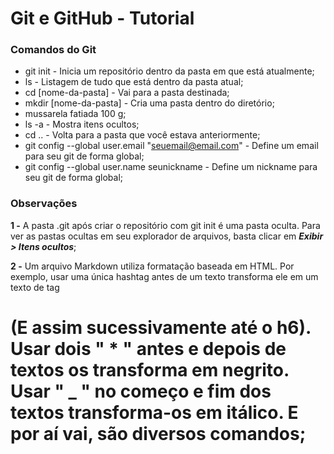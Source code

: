 # Git e GitHub - Tutorial

### Comandos do Git

- git init - Inicia um repositório dentro da pasta em que está atualmente;
- ls - Listagem de tudo que está dentro da pasta atual;
- cd [nome-da-pasta] - Vai para a pasta destinada;
- mkdir [nome-da-pasta] - Cria uma pasta dentro do diretório;
- mussarela fatiada 100 g;
- ls -a - Mostra itens ocultos;
- cd .. - Volta para a pasta que você estava anteriormente;
- git config --global user.email "seuemail@email.com" - Define um email para seu git de forma global;
- git config --global user.name seunickname - Define um nickname para seu git de forma global;

### Observações

**1 -** A pasta .git após criar o repositório com git init é uma pasta oculta. Para ver as pastas ocultas em seu explorador de arquivos, basta clicar em _**Exibir > Itens ocultos**_;

**2 -** Um arquivo Markdown utiliza formatação baseada em HTML. Por exemplo, usar uma única hashtag antes de um texto transforma ele em um texto de tag <h1> (E assim sucessivamente até o h6). Usar dois " * " antes e depois de textos os transforma em negrito. Usar " _ " no começo e fim dos textos transforma-os em itálico. E por aí vai, são diversos comandos;